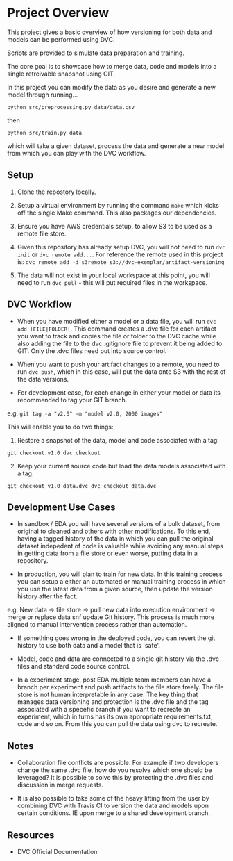 # Project Overview

This project gives a basic overview of how versioning for both data and models can be performed using DVC. 

Scripts are provided to simulate data preparation and training.

The core goal is to showcase how to merge data, code and models into a single retreivable snapshot using GIT.

In this project you can modify the data as you desire and generate a new model through running...

``python src/preprocessing.py data/data.csv``

then

``python src/train.py data``

which will take a given dataset, process the data and generate a new model from which you can play with the DVC workflow.

## Setup

1. Clone the repostory locally.

2. Setup a virtual environment by running the command ``make`` which kicks off the single Make command. This also packages our dependencies.

3. Ensure you have AWS credentials setup, to allow S3 to be used as a remote file store.

4. Given this repository has already setup DVC, you will not need to run ``dvc init`` or ``dvc remote add...``. For reference the remote used in this project is: ``dvc remote add -d s3remote s3://dvc-exemplar/artifact-versioning``

5. The data will not exist in your local workspace at this point, you will need to run ``dvc pull`` - this will put required files in the workspace.

## DVC Workflow

- When you have modified either a model or a data file, you will run ``dvc add [FILE|FOLDER]``. This command creates a .dvc file for each artifact you want to track and copies the file or folder to the DVC cache while also adding the file to the dvc .gitignore file to prevent it being added to GIT. Only the .dvc files need put into source control.

- When you want to push your artifact changes to a remote, you need to run ``dvc push``, which in this case, will put the data onto S3 with the rest of the data versions.

- For development ease, for each change in either your model or data its recommended to tag your GIT branch. 

e.g. ``git tag -a "v2.0" -m "model v2.0, 2000 images"``

This will enable you to do two things:

1. Restore a snapshot of the data, model and code associated with a tag:

``git checkout v1.0 dvc checkout``

2. Keep your current source code but load the data models associated with a tag:

``git checkout v1.0 data.dvc dvc checkout data.dvc``


## Development Use Cases

- In sandbox / EDA you will have several versions of a bulk dataset, from original to cleaned and others with other modifications. To this end, having a tagged history of the data in which you can pull the original dataset indepedent of code is valuable while avoiding any manual steps in getting data from a file store or even worse, putting data in a repository.

- In production, you will plan to train for new data. In this training process you can setup a either an automated or manual training process in which you use the latest data from a given source, then update the version history after the fact. 

e.g. New data -> file store -> pull new data into execution environment -> merge or replace data snf update Git history. This process is much more aligned to manual intervention process rather than automation.

- If something goes wrong in the deployed code, you can revert the git history to use both data and a model that is 'safe'.

- Model, code and data are connected to a single git history via the .dvc files and standard code source control.

- In a experiment stage, post EDA multiple team members can have a branch per experiment and push artifacts to the file store freely. The file store is not human interpretable in any case. The key thing that manages data versioning and protection is the .dvc file and the tag associated with a specefic branch if you want to recreate an experiment, which in turns has its own appropriate requirements.txt, code and so on. From this you can pull the data using dvc to recreate.


## Notes

- Collaboration file conflicts are possible. For example if two developers change the same .dvc file, how do you resolve which one should be leveraged? It is possible to solve this by protecting the .dvc files and discussion in merge requests.

- It is also possible to take some of the heavy lifting from the user by combining DVC with Travis CI to version the data and models upon certain conditions. IE upon merge to a shared development branch.

## Resources

- DVC Official Documentation 
